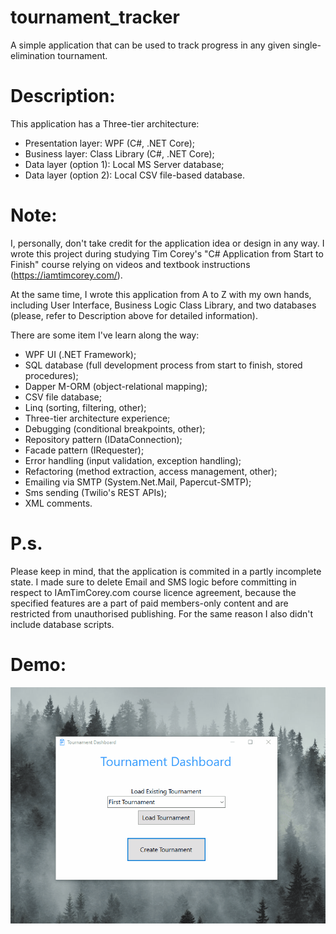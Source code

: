 # tournament_tracker
A simple application that can be used to track progress in any given single-elimination tournament. 

# Description:

This application has a Three-tier architecture:

- Presentation layer: WPF (C#, .NET Core);
- Business layer: Class Library (C#, .NET Core);
- Data layer (option 1): Local MS Server database;
- Data layer (option 2): Local CSV file-based database.

# Note: 
I, personally, don't take credit for the application idea or design in any way. I wrote this project during studying Tim Corey's "C# Application from Start to Finish" course relying on videos and textbook instructions (https://iamtimcorey.com/). 

At the same time, I wrote this application from A to Z with my own hands, including User Interface, Business Logic Class Library, and two databases (please, refer to Description above for detailed information).

There are some item I've learn along the way:

- WPF UI (.NET Framework);
- SQL database (full development process from start to finish, stored procedures);
- Dapper M-ORM (object-relational mapping);
- CSV file database;
- Linq (sorting, filtering, other);
- Three-tier architecture experience;
- Debugging (conditional breakpoints, other);
- Repository pattern (IDataConnection);
- Facade pattern (IRequester);
- Error handling (input validation, exception handling);
- Refactoring (method extraction, access management, other);
- Emailing via SMTP (System.Net.Mail, Papercut-SMTP);
- Sms sending (Twilio's REST APIs);
- XML comments.

# P.s.

Please keep in mind, that the application is commited in a partly incomplete state. I made sure to delete Email and SMS logic before committing in respect to IAmTimCorey.com course licence agreement, because the specified features are a part of paid members-only content and are restricted from unauthorised publishing. For the same reason I also didn't include database scripts.

# Demo:

![](demo.gif)
